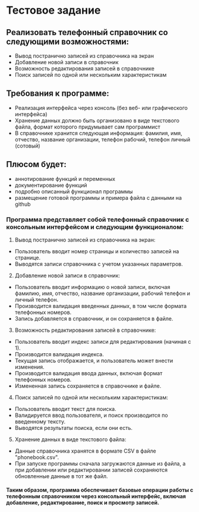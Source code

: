 # Тестовое задание

## Реализовать телефонный справочник со следующими возможностями:
- Вывод постранично записей из справочника на экран
- Добавление новой записи в справочник
- Возможность редактирования записей в справочнике
- Поиск записей по одной или нескольким характеристикам

## Требования к программе:
- Реализация интерфейса через консоль (без веб- или графического интерфейса)
- Хранение данных должно быть организовано в виде текстового файла, формат которого придумывает сам программист
- В справочнике хранится следующая информация: фамилия, имя, отчество, название организации, телефон рабочий, телефон личный (сотовый)

## Плюсом будет:
- аннотирование функций и переменных
- документирование функций
- подробно описанный функционал программы
- размещение готовой программы и примера файла с данными на github


### Программа представляет собой телефонный справочник с консольным интерфейсом и следующим функционалом:

1. Вывод постранично записей из справочника на экран:
- Пользователь вводит номер страницы и количество записей на странице.
- Выводятся записи справочника с учетом указанных параметров.

2. Добавление новой записи в справочник:
- Пользователь вводит информацию о новой записи, включая фамилию, имя, отчество, название организации, рабочий телефон и личный телефон.
- Производится валидация введенных данных, в том числе формата телефонных номеров.
- Запись добавляется в справочник, и он сохраняется в файле.

3. Возможность редактирования записей в справочнике:
- Пользователь вводит индекс записи для редактирования (начиная с 1).
- Производится валидация индекса.
- Текущая запись отображается, и пользователь может внести изменения.
- Производится валидация ввода данных, включая формат телефонных номеров.
- Измененная запись сохраняется в справочнике и файле.

4. Поиск записей по одной или нескольким характеристикам:
- Пользователь вводит текст для поиска.
- Валидируется ввод пользователя, и поиск производится по введенному тексту.
- Выводятся результаты поиска, если они есть.

5. Хранение данных в виде текстового файла:
- Данные справочника хранятся в формате CSV в файле "phonebook.csv".
- При запуске программы сначала загружаются данные из файла, а при добавлении или редактировании записей сохраняются 
  обновленные данные в тот же файл.

#### Таким образом, программа обеспечивает базовые операции работы с телефонным справочником через консольный интерфейс, включая добавление, редактирование, поиск и просмотр записей.






 